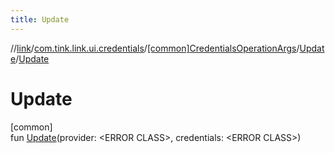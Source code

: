 ```yaml
---
title: Update
---
```

//[link](../../../../index.html)/[com.tink.link.ui.credentials](../../index.html)/[[common]CredentialsOperationArgs](../index.html)/[Update](index.html)/[Update](-update.html)



# Update



[common]\
fun [Update](-update.html)(provider: &lt;ERROR CLASS&gt;, credentials: &lt;ERROR CLASS&gt;)




